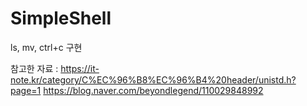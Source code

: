 # SimpleShell
ls, mv,  ctrl+c 구현

참고한 자료 : 
https://it-note.kr/category/C%EC%96%B8%EC%96%B4%20header/unistd.h?page=1
https://blog.naver.com/beyondlegend/110029848992
